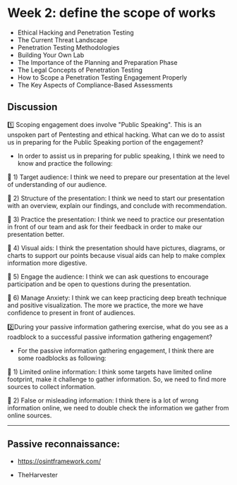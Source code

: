 # Week 2: define the scope of works

- Ethical Hacking and Penetration Testing
- The Current Threat Landscape
- Penetration Testing Methodologies
- Building Your Own Lab
- The Importance of the Planning and Preparation Phase
- The Legal Concepts of Penetration Testing
- How to Scope a Penetration Testing Engagement Properly
- The Key Aspects of Compliance-Based Assessments

## Discussion

1️⃣  Scoping engagement does involve "Public Speaking". This is an unspoken part of Pentesting and ethical hacking. What can we do to assist us in preparing for the Public Speaking portion of the engagement? 

- In order to assist us in preparing for public speaking, I think we need to know and practice the following:

🌺 1) Target audience: I think we need to prepare our presentation at the level of understanding of our audience.

🌺 2) Structure of the presentation: I think we need to start our presentation with an overview, explain our findings, and conclude with recommendation.

🌺 3) Practice the presentation: I think we need to practice our presentation in front of our team and ask for their feedback in order to make our presentation better.

🌺 4) Visual aids:  I think the presentation should have pictures, diagrams, or charts to support our points because visual aids can help to make complex information more digestive.

🌺 5) Engage the audience:  I think we can ask questions to encourage participation and be open to questions during the presentation.

🌺 6) Manage Anxiety:  I think we can keep practicing deep breath technique and positive visualization. The more we practice, the more we have confidence to present in front of audiences.

2️⃣During your passive information gathering exercise, what do you see as a roadblock to a successful passive information gathering engagement?

- For the passive information gathering engagement, I think there are some roadblocks as following:

🌺 1) Limited online information: I think some targets have limited online footprint, make it challenge to gather information. So, we need to find more sources to collect information.

🌺 2) False or misleading information: I think there is a lot of wrong information online, we need to double check the information we gather from online sources.

---
## Passive reconnaissance:

- https://osintframework.com/

- TheHarvester

